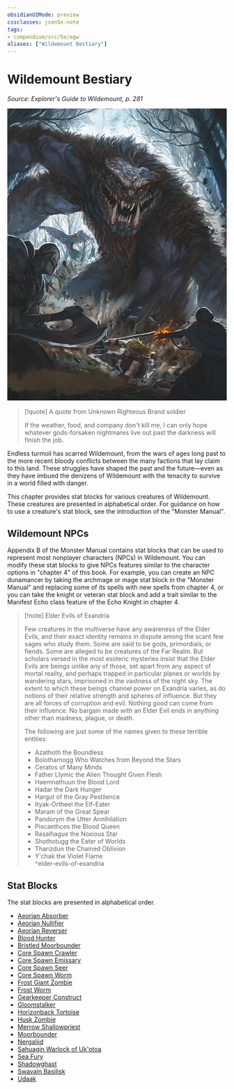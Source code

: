 ```yaml
---
obsidianUIMode: preview
cssclasses: json5e-note
tags:
- compendium/src/5e/egw
aliases: ["Wildemount Bestiary"]
---
```

# Wildemount Bestiary
*Source: Explorer's Guide to Wildemount, p. 281* 

![Adventurers confront a fie...](https://raw.githubusercontent.com/5etools-mirror-3/5etools-img/main/book/EGW/141-07-01.webp#center "Adventurers confront a fiendish udaak that haunts the edges of civilization in Eastern Wynandir")

> [!quote] A quote from Unknown Righteous Brand soldier  
> 
> If the weather, food, and company don't kill me, I can only hope whatever gods-forsaken nightmares live out past the darkness will finish the job.

Endless turmoil has scarred Wildemount, from the wars of ages long past to the more recent bloody conflicts between the many factions that lay claim to this land. These struggles have shaped the past and the future—even as they have imbued the denizens of Wildemount with the tenacity to survive in a world filled with danger.

This chapter provides stat blocks for various creatures of Wildemount. These creatures are presented in alphabetical order. For guidance on how to use a creature's stat block, see the introduction of the "Monster Manual".

## Wildemount NPCs

Appendix B of the Monster Manual contains stat blocks that can be used to represent most nonplayer characters (NPCs) in Wildemount. You can modify these stat blocks to give NPCs features similar to the character options in "chapter 4" of this book. For example, you can create an NPC dunamancer by taking the archmage or mage stat block in the "Monster Manual" and replacing some of its spells with new spells from chapter 4, or you can take the knight or veteran stat block and add a trait similar to the Manifest Echo class feature of the Echo Knight in chapter 4.

> [!note] Elder Evils of Exandria
> 
> Few creatures in the multiverse have any awareness of the Elder Evils, and their exact identity remains in dispute among the scant few sages who study them. Some are said to be gods, primordials, or fiends. Some are alleged to be creatures of the Far Realm. But scholars versed in the most esoteric mysteries insist that the Elder Evils are beings unlike any of those, set apart from any aspect of mortal reality, and perhaps trapped in particular planes or worlds by wandering stars, imprisoned in the vastness of the night sky. The extent to which these beings channel power on Exandria varies, as do notions of their relative strength and spheres of influence. But they are all forces of corruption and evil. Nothing good can come from their influence. No bargain made with an Elder Evil ends in anything other than madness, plague, or death.
> 
> The following are just some of the names given to these terrible entities:
> 
> - Azathoth the Boundless  
> - Bolothamogg Who Watches from Beyond the Stars  
> - Ceratos of Many Minds  
> - Father Llymic the Alien Thought Given Flesh  
> - Haemnathuun the Blood Lord  
> - Hadar the Dark Hunger  
> - Hargut of the Gray Pestilence  
> - Ityak-Ortheel the Elf-Eater  
> - Maram of the Great Spear  
> - Pandorym the Utter Annihilation  
> - Piscaethces the Blood Queen  
> - Rasalhague the Noxious Star  
> - Shothotugg the Eater of Worlds  
> - Tharizdun the Chained Oblivion  
> - Y'chak the Violet Flame  
^elder-evils-of-exandria

## Stat Blocks

The stat blocks are presented in alphabetical order.

- [Aeorian Absorber](Mechanics/bestiary/monstrosity/aeorian-absorber-egw.md)  
- [Aeorian Nullifier](Mechanics/bestiary/monstrosity/aeorian-nullifier-egw.md)  
- [Aeorian Reverser](Mechanics/bestiary/monstrosity/aeorian-reverser-egw.md)  
- [Blood Hunter](Mechanics/bestiary/humanoid/blood-hunter-egw.md)  
- [Bristled Moorbounder](Mechanics/bestiary/beast/bristled-moorbounder-egw.md)  
- [Core Spawn Crawler](Mechanics/bestiary/aberration/core-spawn-crawler-egw.md)  
- [Core Spawn Emissary](Mechanics/bestiary/aberration/core-spawn-emissary-egw.md)  
- [Core Spawn Seer](Mechanics/bestiary/aberration/core-spawn-seer-egw.md)  
- [Core Spawn Worm](Mechanics/bestiary/aberration/core-spawn-worm-egw.md)  
- [Frost Giant Zombie](Mechanics/bestiary/undead/frost-giant-zombie-egw.md)  
- [Frost Worm](Mechanics/bestiary/monstrosity/frost-worm-egw.md)  
- [Gearkeeper Construct](Mechanics/bestiary/construct/gearkeeper-construct-egw.md)  
- [Gloomstalker](Mechanics/bestiary/monstrosity/gloomstalker-egw.md)  
- [Horizonback Tortoise](Mechanics/bestiary/monstrosity/horizonback-tortoise-egw.md)  
- [Husk Zombie](Mechanics/bestiary/undead/husk-zombie-egw.md)  
- [Merrow Shallowpriest](Mechanics/bestiary/monstrosity/merrow-shallowpriest-egw.md)  
- [Moorbounder](Mechanics/bestiary/beast/moorbounder-egw.md)  
- [Nergaliid](Mechanics/bestiary/fiend/nergaliid-egw.md)  
- [Sahuagin Warlock of Uk'otoa](Mechanics/bestiary/humanoid/sahuagin-warlock-of-ukotoa-egw.md)  
- [Sea Fury](Mechanics/bestiary/fey/sea-fury-egw.md)  
- [Shadowghast](Mechanics/bestiary/undead/shadowghast-egw.md)  
- [Swavain Basilisk](Mechanics/bestiary/monstrosity/swavain-basilisk-egw.md)  
- [Udaak](Mechanics/bestiary/fiend/udaak-egw.md)